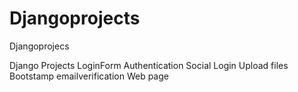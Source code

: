 # Djangoprojects
Djangoprojecs

Django Projects 
 LoginForm
 Authentication 
 Social Login
 Upload files
 Bootstamp
 emailverification
 Web page


